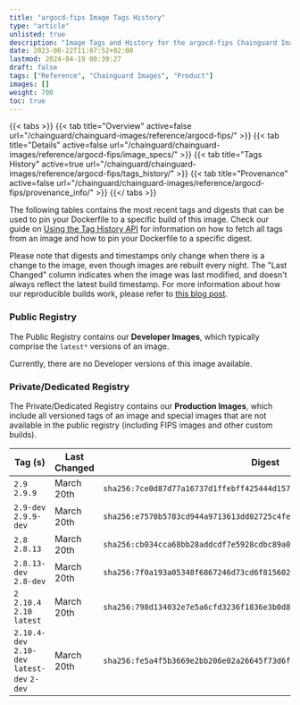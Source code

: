 ```yaml
---
title: "argocd-fips Image Tags History"
type: "article"
unlisted: true
description: "Image Tags and History for the argocd-fips Chainguard Image"
date: 2023-06-22T11:07:52+02:00
lastmod: 2024-04-19 00:39:27
draft: false
tags: ["Reference", "Chainguard Images", "Product"]
images: []
weight: 700
toc: true
---
```


{{< tabs >}}
{{< tab title="Overview" active=false url="/chainguard/chainguard-images/reference/argocd-fips/" >}}
{{< tab title="Details" active=false url="/chainguard/chainguard-images/reference/argocd-fips/image_specs/" >}}
{{< tab title="Tags History" active=true url="/chainguard/chainguard-images/reference/argocd-fips/tags_history/" >}}
{{< tab title="Provenance" active=false url="/chainguard/chainguard-images/reference/argocd-fips/provenance_info/" >}}
{{</ tabs >}}

The following tables contains the most recent tags and digests that can be used to pin your Dockerfile to a specific build of this image. Check our guide on [Using the Tag History API](/chainguard/chainguard-images/using-the-tag-history-api/) for information on how to fetch all tags from an image and how to pin your Dockerfile to a specific digest.

Please note that digests and timestamps only change when there is a change to the image, even though images are rebuilt every night. The "Last Changed" column indicates when the image was last modified, and doesn't always reflect the latest build timestamp. For more information about how our reproducible builds work, please refer to [this blog post](https://www.chainguard.dev/unchained/reproducing-chainguards-reproducible-image-builds).

### Public Registry
The Public Registry contains our **Developer Images**, which typically comprise the `latest*` versions of an image.

Currently, there are no Developer versions of this image available.

### Private/Dedicated Registry
The Private/Dedicated Registry contains our **Production Images**, which include all versioned tags of an image and special images that are not available in the public registry (including FIPS images and other custom builds).

| Tag (s)                                       | Last Changed | Digest                                                                    |
|-----------------------------------------------|--------------|---------------------------------------------------------------------------|
|  `2.9` `2.9.9`                                | March 20th   | `sha256:7ce0d87d77a16737d1ffebff425444d157de5d921da03cfd6953e28a4e68bed0` |
|  `2.9-dev` `2.9.9-dev`                        | March 20th   | `sha256:e7570b5783cd944a9713613dd02725c4fe88c51302327c49a8b3fa06867f5cdb` |
|  `2.8` `2.8.13`                               | March 20th   | `sha256:cb034cca68bb28addcdf7e5928cdbc89a057b7754b9536cb56397d76634118ff` |
|  `2.8.13-dev` `2.8-dev`                       | March 20th   | `sha256:7f0a193a05348f6867246d73cd6f815602d2acbc9c3a011ee75ff211e68cca4b` |
|  `2` `2.10.4` `2.10` `latest`                 | March 20th   | `sha256:798d134032e7e5a6cfd3236f1836e3b0d8edfa73082cdda06fc51c74743df42b` |
|  `2.10.4-dev` `2.10-dev` `latest-dev` `2-dev` | March 20th   | `sha256:fe5a4f5b3669e2bb206e02a26645f73d6fe36fcdc2f805b6e6bb303a85f22a21` |

